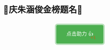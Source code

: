 # 🎉庆朱涵俊金榜题名🎉

<script setup>
import { ref, reactive, onMounted } from 'vue'

const supportCount = ref(0)
const effectKey = ref(0) // 用于强制重新渲染特效
const plusOnes = reactive([]) // 存储多个+1特效

onMounted(() => {
  // 从localStorage获取已存储的助力数
  const count = localStorage.getItem('zhj-support-count')
  supportCount.value = count ? parseInt(count) : 0
})

const addSupport = () => {
  // 触发按钮特效（通过改变key强制重新应用动画）
  effectKey.value++
  
  // 创建新的+1特效
  const id = Date.now()
  plusOnes.push({
    id,
    x: Math.random() * 40 - 20 // 随机水平位置，使多个+1不会完全重叠
  })
  
  // 移除旧的特效
  setTimeout(() => {
    const index = plusOnes.findIndex(item => item.id === id)
    if (index !== -1) {
      plusOnes.splice(index, 1)
    }
  }, 1000)
}
</script>

<div class="support-container">
  <button 
    class="support-button" 
    @click="addSupport"
    :key="`effect-${effectKey}`"
  >
    点击助力 👍
    <span 
      v-for="plusOne in plusOnes" 
      :key="plusOne.id" 
      class="plus-one"
      :style="{left: `calc(50% + ${plusOne.x}px)`}"
    >
      +1
    </span>
  </button>
</div>

<style>
.support-container {
  text-align: center;
  margin: 30px 0;
  position: relative;
}

.support-button {
  background-color: #4CAF50;
  border: none;
  color: white;
  padding: 15px 32px;
  text-align: center;
  text-decoration: none;
  display: inline-block;
  font-size: 16px;
  margin: 4px 2px;
  cursor: pointer;
  border-radius: 4px;
  transition: background-color 0.3s;
  position: relative;
  animation: pulse 0.5s;
}

.support-button:hover {
  background-color: #45a049;
}

@keyframes pulse {
  0% {
    transform: scale(1);
    box-shadow: 0 0 0 0 rgba(76, 175, 80, 0.7);
  }
  
  50% {
    transform: scale(1.1);
    box-shadow: 0 0 0 10px rgba(76, 175, 80, 0);
  }
  
  100% {
    transform: scale(1);
    box-shadow: 0 0 0 0 rgba(76, 175, 80, 0);
  }
}

/* +1渐变效果 */
.plus-one {
  position: absolute;
  top: 0;
  transform: translateX(-50%);
  color: #ff4500;
  font-weight: bold;
  font-size: 18px;
  pointer-events: none;
  animation: float-up 1s cubic-bezier(0.4, 0, 0.2, 1);
  text-shadow: 0 2px 4px rgba(0,0,0,0.1);
  white-space: nowrap;
}

@keyframes float-up {
  0% {
    top: 50%;
    opacity: 0;
    transform: translateX(-50%) scale(0.5);
  }
  
  20% {
    opacity: 1;
    transform: translateX(-50%) scale(1.2);
  }
  
  50% {
    transform: translateX(-50%) scale(1);
  }
  
  100% {
    top: -30px;
    opacity: 0;
    transform: translateX(-50%) scale(0.8);
  }
}
</style>